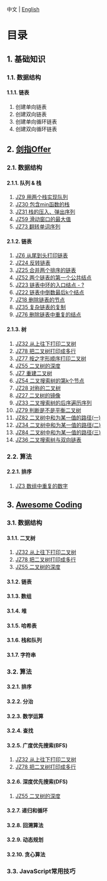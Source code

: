 中文 | [English](./README.EN.md)

# 目录
## 1. 基础知识
### 1.1. 数据结构
#### 1.1.1. 链表
1. 创建单向链表
2. 创建双向链表
3. 创建单向循环链表
4. 创建双向循环链表
## 2. [剑指Offer](https://www.nowcoder.com/ta/coding-interviews)
### 2.1. 数据结构
#### 2.1.1. 队列 & 栈
1. [JZ9 用两个栈实现队列](https://github.com/xavier-9527/leetcode-daily/blob/master/daily/cn/jz-offer/2022-02-11-JZ9.md)
2. [JZ30 包含min函数的栈](https://github.com/xavier-9527/leetcode-daily/blob/master/daily/cn/jz-offer/2022-02-13-JZ30.md)
3. [JZ31 栈的压入、弹出序列](https://github.com/xavier-9527/leetcode-daily/blob/master/daily/cn/jz-offer/2022-02-13-JZ31.md)
4. [JZ59 滑动窗口的最大值](https://github.com/xavier-9527/leetcode-daily/blob/master/daily/cn/jz-offer/2022-02-13-JZ59.md)
5. [JZ73 翻转单词序列](https://github.com/xavier-9527/leetcode-daily/blob/master/daily/cn/jz-offer/2022-02-13-JZ73.md)
#### 2.1.2. 链表
1. [JZ6 从尾到头打印链表](https://github.com/xavier-9527/leetcode-daily/blob/master/daily/cn/jz-offer/2022-02-14-JZ6.md)
2. [JZ24 反转链表](https://github.com/xavier-9527/leetcode-daily/blob/master/daily/cn/jz-offer/2022-02-14-JZ24.md)
3. [JZ25 合并两个排序的链表](https://github.com/xavier-9527/leetcode-daily/blob/master/daily/cn/jz-offer/2022-02-15-JZ25.md)
4. [JZ52 两个链表的第一个公共结点](https://github.com/xavier-9527/leetcode-daily/blob/master/daily/cn/jz-offer/2022-02-16-JZ52.md)
5. [JZ23 链表中环的入口结点 - ?](https://github.com/xavier-9527/leetcode-daily/blob/master/daily/cn/jz-offer/2022-02-16-JZ23.md)
6. [JZ22 链表中倒数最后k个结点](https://github.com/xavier-9527/leetcode-daily/blob/master/daily/cn/jz-offer/2022-02-16-JZ22.md)
7. [JZ18 删除链表的节点](https://github.com/xavier-9527/leetcode-daily/blob/master/daily/cn/jz-offer/2022-02-16-JZ18.md)
8. [JZ35 复杂链表的复制](https://github.com/xavier-9527/leetcode-daily/blob/master/daily/cn/jz-offer/2022-02-18-JZ35.md)
9. [JZ76 删除链表中重复的结点](https://github.com/xavier-9527/leetcode-daily/blob/master/daily/cn/jz-offer/2022-02-19-JZ76.md)
#### 2.1.3. 树
1.  [JZ32 从上往下打印二叉树](https://github.com/xavier-9527/leetcode-daily/blob/master/daily/cn/jz-offer/2022-02-26-JZ32.md)
2.  [JZ78 把二叉树打印成多行](https://github.com/xavier-9527/leetcode-daily/blob/master/daily/cn/jz-offer/2022-02-26-JZ78.md)
3.  [JZ77 按之字形顺序打印二叉树](https://github.com/xavier-9527/leetcode-daily/blob/master/daily/cn/jz-offer/2022-02-22-JZ77.md)
4.  [JZ55 二叉树的深度](https://github.com/xavier-9527/leetcode-daily/blob/master/daily/cn/jz-offer/2022-02-21-JZ55.md)
5.  [JZ7 重建二叉树](https://github.com/xavier-9527/leetcode-daily/blob/master/daily/cn/awesome-coding-js/2022-02-25-JZ7.md)
6.  [JZ54 二叉搜索树的第k个节点](https://github.com/xavier-9527/leetcode-daily/blob/master/daily/cn/awesome-coding-js/2022-02-28-JZ54.md)
7.  [JZ28 对称的二叉树](https://github.com/xavier-9527/leetcode-daily/blob/master/daily/cn/awesome-coding-js/2022-02-28-JZ28.md)
8.  [JZ27 二叉树的镜像](https://github.com/xavier-9527/leetcode-daily/blob/master/daily/cn/awesome-coding-js/2022-02-28-JZ27.md)
9.  [JZ33 二叉搜索树的后序遍历序列](https://github.com/xavier-9527/leetcode-daily/blob/master/daily/cn/awesome-coding-js/2022-02-28-JZ33.md)
10. [JZ79 判断是不是平衡二叉树](https://github.com/xavier-9527/leetcode-daily/blob/master/daily/cn/awesome-coding-js/2022-02-28-JZ79.md)
11. [JZ82 二叉树中和为某一值的路径(一)](https://github.com/xavier-9527/leetcode-daily/blob/master/daily/cn/awesome-coding-js/2022-02-28-JZ82.md)
12. [JZ34 二叉树中和为某一值的路径(二)](https://github.com/xavier-9527/leetcode-daily/blob/master/daily/cn/awesome-coding-js/2022-02-28-JZ34.md)
13. [JZ84 二叉树中和为某一值的路径(三)](https://github.com/xavier-9527/leetcode-daily/blob/master/daily/cn/awesome-coding-js/2022-02-28-JZ84.md)
14. [JZ36 二叉搜索树与双向链表](https://github.com/xavier-9527/leetcode-daily/blob/master/daily/cn/awesome-coding-js/2022-02-28-JZ36.md)

### 2.2. 算法
#### 2.2.1. 排序
1. [JZ3 数组中重复的数字](https://github.com/xavier-9527/leetcode-daily/blob/master/daily/cn/jz-offer/2022-02-11-JZ3.md)

## 3. [Awesome Coding](https://www.nowcoder.com/ta/coding-interviews)
### 3.1. 数据结构
#### 3.1.1. 二叉树
1. [JZ32 从上往下打印二叉树](https://github.com/xavier-9527/leetcode-daily/blob/master/daily/cn/awesome-coding-js/2022-02-24-JZ32.md)
2. [JZ78 把二叉树打印成多行](https://github.com/xavier-9527/leetcode-daily/blob/master/daily/cn/jz-offer/2022-02-26-JZ78.md)
3. [JZ55 二叉树的深度](https://github.com/xavier-9527/leetcode-daily/blob/master/daily/cn/jz-offer/2022-02-21-JZ55.md)
#### 3.1.2. 链表
#### 3.1.3. 数组
#### 3.1.4. 堆
#### 3.1.5. 哈希表
#### 3.1.6. 栈和队列
#### 3.1.7. 字符串
### 3.2. 算法
#### 3.2.1. 排序
#### 3.2.2. 分治
#### 3.2.3. 数学运算
#### 3.2.4. 查找
#### 3.2.5. 广度优先搜索(BFS)
1. [JZ32 从上往下打印二叉树](https://github.com/xavier-9527/leetcode-daily/blob/master/daily/cn/awesome-coding-js/2022-02-24-JZ32.md)
2. [JZ78 把二叉树打印成多行](https://github.com/xavier-9527/leetcode-daily/blob/master/daily/cn/jz-offer/2022-02-26-JZ78.md)
#### 3.2.6. 深度优先搜索(DFS)
1. [JZ55 二叉树的深度](https://github.com/xavier-9527/leetcode-daily/blob/master/daily/cn/jz-offer/2022-02-21-JZ55.md)
#### 3.2.7. 递归和循环
#### 3.2.8. 回溯算法
#### 3.2.9. 动态规划
#### 3.2.10. 贪心算法
### 3.3. JavaScript常用技巧
